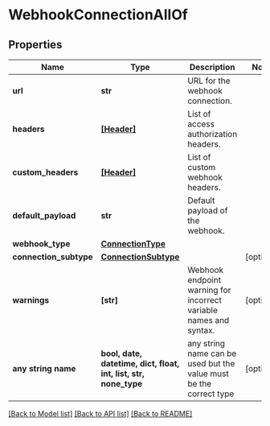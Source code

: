 # WebhookConnectionAllOf


## Properties
Name | Type | Description | Notes
------------ | ------------- | ------------- | -------------
**url** | **str** | URL for the webhook connection. | 
**headers** | [**[Header]**](Header.md) | List of access authorization headers. | 
**custom_headers** | [**[Header]**](Header.md) | List of custom webhook headers. | 
**default_payload** | **str** | Default payload of the webhook. | 
**webhook_type** | [**ConnectionType**](ConnectionType.md) |  | 
**connection_subtype** | [**ConnectionSubtype**](ConnectionSubtype.md) |  | [optional] 
**warnings** | **[str]** | Webhook endpoint warning for incorrect variable names and syntax. | [optional] 
**any string name** | **bool, date, datetime, dict, float, int, list, str, none_type** | any string name can be used but the value must be the correct type | [optional]

[[Back to Model list]](../README.md#documentation-for-models) [[Back to API list]](../README.md#documentation-for-api-endpoints) [[Back to README]](../README.md)


